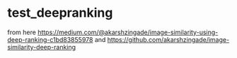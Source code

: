 # test_deepranking    

from here https://medium.com/@akarshzingade/image-similarity-using-deep-ranking-c1bd83855978 and https://github.com/akarshzingade/image-similarity-deep-ranking
